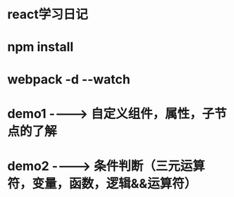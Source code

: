 # react学习日记
# npm install
# webpack -d --watch

# demo1 ----> 自定义组件，属性，子节点的了解
# demo2 ----> 条件判断（三元运算符，变量，函数，逻辑&&运算符）